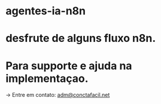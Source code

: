 # agentes-ia-n8n

# desfrute de alguns fluxo n8n.


# Para supporte e ajuda na implementaçao.
-> Entre em contato: adm@conctafacil.net
